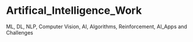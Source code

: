 # Artifical_Intelligence_Work
ML, DL, NLP, Computer Vision, AI, Algorithms, Reinforcement, AI_Apps and Challenges 
